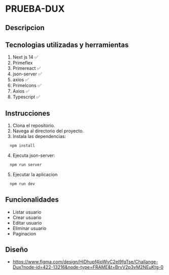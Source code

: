 # PRUEBA-DUX

## Descripcion


## Tecnologias utilizadas y herramientas

1. Next js 14 ✅
2. Primeflex
3. Primereact ✅
4. json-server ✅
5. axios ✅
6. PrimeIcons ✅
7. Axios ✅
8. Typescript ✅

## Instrucciones

1. Clona el repositorio.
2. Navega al directorio del proyecto.
3. Instala las dependencias:
   
 ```bash
   npm install
 ```

4. Ejecuta json-server:

   
 ```bash 
   npm run server
 ```


5. Ejecutar la aplicacion

   
 ```bash
   npm run dev
 ```


## Funcionalidades
- Listar usuario
- Crear usuario
- Editar usuario
- Eliminar usuario
- Paginacion 


## Diseño

- https://www.figma.com/design/HjDhupf4ipWvC2el9fqTse/Challange-Dux?node-id=422-13216&node-type=FRAME&t=BrvV2p3vM2NEuKtg-0

